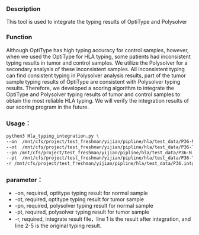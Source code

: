 ### Description
This tool is used to integrate the typing results of OptiType and Polysolver

### Function
Although OptiType has high typing accuracy for control samples, however, when we used the OptiType for HLA typing, some patients had inconsistent typing results in tumor and control samples. We utilize the Polysolver for a secondary analysis of these inconsistent samples. All inconsistent typing can find consistent typing in Polysolver analysis results, part of the tumor sample typing results of OptiType are consistent with Polysolver typing results.
Therefore, we developed a scoring algorithm to integrate the OptiType and Polysolver typing results of tumor and control samples to obtain the most reliable HLA typing. We will verify the integration results of our scoring program in the future. 

### Usage：

```bash
python3 Hla_typing_integration.py \
--on  /mnt/cfs/project/test_freshman/yijian/pipline/hla/test_data/P36-N_N_WES_P36-N_result.tsv  \
--ot  /mnt/cfs/project/test_freshman/yijian/pipline/hla/test_data/P36-T_T_WES_P36-T_result.tsv \
--pn /mnt/cfs/project/test_freshman/yijian/pipline/hla/test_data/P36-N.winners.hla.nofreq.txt \
--pt  /mnt/cfs/project/test_freshman/yijian/pipline/hla/test_data/P36-T.winners.hla.nofreq.txt \
-r /mnt/cfs/project/test_freshman/yijian/pipline/hla/test_data/P36.intgration.hla.txt
```
 
### parameter：<br />
  - -on, required, optitype typing result for normal sample
  - -ot, required, optitype typing result for tumor sample
  - -pn, required, polysolver typing result for normal sample 
  - -pt, required, polysolver typing result for tumor sample
  - -r, required, integrate result file，line 1 is the result after integration, and line 2-5 is the original typing result.

